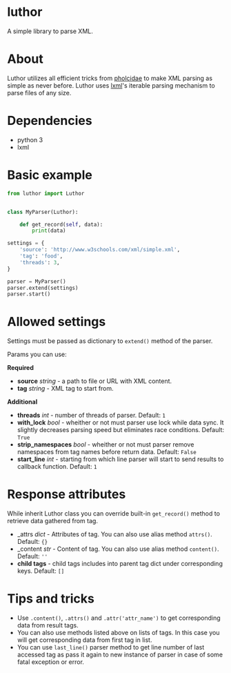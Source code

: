 # luthor
A simple library to parse XML.

# About
Luthor utilizes all efficient tricks from [pholcidae](https://github.com/bbrodriges/pholcidae) to make XML parsing as simple as never before.
Luthor uses [lxml](https://github.com/lxml/lxml)'s iterable parsing mechanism to parse files of any size.

# Dependencies
* python 3
* lxml

# Basic example
```python
from luthor import Luthor


class MyParser(Luthor):

    def get_record(self, data):
        print(data)

settings = {
    'source': 'http://www.w3schools.com/xml/simple.xml',
    'tag': 'food',
    'threads': 3,
}

parser = MyParser()
parser.extend(settings)
parser.start()
```

# Allowed settings
Settings must be passed as dictionary to ```extend()``` method of the parser.

Params you can use:

**Required**

* **source** _string_ - a path to file or URL with XML content.
* **tag** _string_ - XML tag to start from.

**Additional**

* **threads** _int_ - number of threads of parser. Default: `1`
* **with_lock** _bool_ - wheither or not must parser use lock while data sync. It slightly decreases parsing speed but eliminates race conditions. Default: `True`
* **strip_namespaces** _bool_ - wheither or not must parser remove namespaces from tag names before return data. Default: `False`
* **start_line** _int_ - starting from which line parser will start to send results to callback function. Default: `1`

# Response attributes
While inherit Luthor class you can override built-in `get_record()` method to retrieve data gathered from tag.

* _attrs _dict_ - Attributes of tag. You can also use alias method ```attrs()```. Default: `{}`
* _content _str_ - Content of tag. You can also use alias method ```content()```. Default: `''`
* **child tags** - child tags includes into parent tag dict under corresponding keys. Default: `[]`

# Tips and tricks
* Use ```.content()```, ```.attrs()``` and ```.attr('attr_name')``` to get corresponding data from result tags.
* You can also use methods listed above on lists of tags. In this case you will get corresponding data from first tag in list.
* You can use ```last_line()``` parser method to get line number of last accessed tag as pass it again to new instance of parser in case of some fatal exception or error.